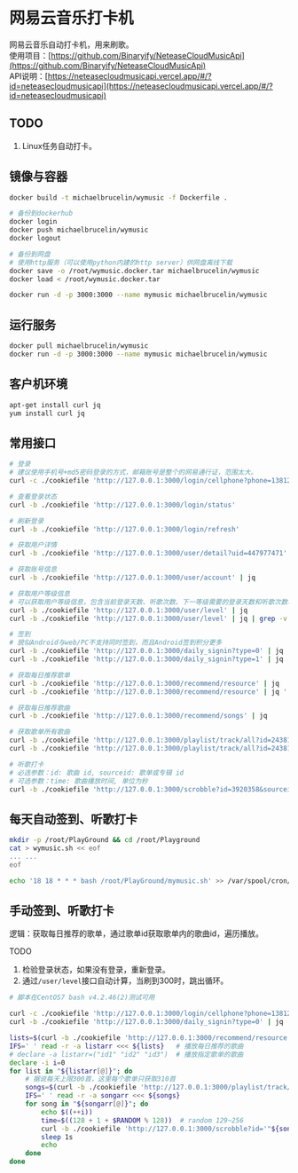 # 网易云音乐打卡机

网易云音乐自动打卡机，用来刷歌。  
使用项目：[https://github.com/Binaryify/NeteaseCloudMusicApi](https://github.com/Binaryify/NeteaseCloudMusicApi)  
API说明：[https://neteasecloudmusicapi.vercel.app/#/?id=neteasecloudmusicapi](https://neteasecloudmusicapi.vercel.app/#/?id=neteasecloudmusicapi)

## TODO

1. Linux任务自动打卡。

## 镜像与容器

```bash
docker build -t michaelbrucelin/wymusic -f Dockerfile .

# 备份到dockerhub
docker login
docker push michaelbrucelin/wymusic
docker logout

# 备份到网盘
# 使用http服务（可以使用python内建的http server）供网盘离线下载
docker save -o /root/wymusic.docker.tar michaelbrucelin/wymusic
docker load < /root/wymusic.docker.tar

docker run -d -p 3000:3000 --name mymusic michaelbrucelin/wymusic
```

## 运行服务

```bash
docker pull michaelbrucelin/wymusic
docker run -d -p 3000:3000 --name mymusic michaelbrucelin/wymusic
```

## 客户机环境

```bash
apt-get install curl jq
yum install curl jq
```

## 常用接口

```bash
# 登录
# 建议使用手机号+md5密码登录的方式，邮箱账号是整个的网易通行证，范围太大。
curl -c ./cookiefile 'http://127.0.0.1:3000/login/cellphone?phone=13812345678&md5_password=675053bf6403c0a4531a65ac09717226' | jq

# 查看登录状态
curl -b ./cookiefile 'http://127.0.0.1:3000/login/status'

# 刷新登录
curl -b ./cookiefile 'http://127.0.0.1:3000/login/refresh'

# 获取用户详情
curl -b ./cookiefile 'http://127.0.0.1:3000/user/detail?uid=447977471' | jq

# 获取账号信息
curl -b ./cookiefile 'http://127.0.0.1:3000/user/account' | jq

# 获取用户等级信息
# 可以获取用户等级信息，包含当前登录天数、听歌次数、下一等级需要的登录天数和听歌次数、当前等级进度，对应：https://music.163.com/#/user/level
curl -b ./cookiefile 'http://127.0.0.1:3000/user/level' | jq
curl -b ./cookiefile 'http://127.0.0.1:3000/user/level' | jq | grep -v info

# 签到
# 貌似Android与web/PC不支持同时签到，而且Android签到积分更多
curl -b ./cookiefile 'http://127.0.0.1:3000/daily_signin?type=0' | jq  # Android签到，可以忽略type=0
curl -b ./cookiefile 'http://127.0.0.1:3000/daily_signin?type=1' | jq  # web/PC签到

# 获取每日推荐歌单
curl -b ./cookiefile 'http://127.0.0.1:3000/recommend/resource' | jq
curl -b ./cookiefile 'http://127.0.0.1:3000/recommend/resource' | jq '.recommend[].id'

# 获取每日推荐歌曲
curl -b ./cookiefile 'http://127.0.0.1:3000/recommend/songs' | jq

# 获取歌单所有歌曲
curl -b ./cookiefile 'http://127.0.0.1:3000/playlist/track/all?id=24381616&limit=310' | jq
curl -b ./cookiefile 'http://127.0.0.1:3000/playlist/track/all?id=24381616&limit=310' | jq '.songs[].id'

# 听歌打卡
# 必选参数：id: 歌曲 id, sourceid: 歌单或专辑 id
# 可选参数：time: 歌曲播放时间, 单位为秒
curl -b ./cookiefile 'http://127.0.0.1:3000/scrobble?id=3920358&sourceid=24381616&time=256'
```

## 每天自动签到、听歌打卡

```bash
mkdir -p /root/PlayGround && cd /root/Playground
cat > wymusic.sh << eof
... ...
eof

echo '18 18 * * * bash /root/PlayGround/mymusic.sh' >> /var/spool/cron/root
```

## 手动签到、听歌打卡

逻辑：获取每日推荐的歌单，通过歌单id获取歌单内的歌曲id，遍历播放。  

TODO

1. 检验登录状态，如果没有登录，重新登录。
2. 通过`/user/level`接口自动计算，当刷到300时，跳出循环。

```bash
# 脚本在CentOS7 bash v4.2.46(2)测试可用

curl -c ./cookiefile 'http://127.0.0.1:3000/login/cellphone?phone=13812345678&md5_password=675053bf6403c0a4531a65ac09717226' | jq
curl -b ./cookiefile 'http://127.0.0.1:3000/daily_signin?type=0' | jq

lists=$(curl -b ./cookiefile 'http://127.0.0.1:3000/recommend/resource' | jq '.recommend[].id')
IFS=' ' read -r -a listarr <<< ${lists}   # 播放每日推荐的歌曲
# declare -a listarr=("id1" "id2" "id3")  # 播放指定歌单的歌曲
declare -i i=0
for list in "${listarr[@]}"; do
    # 据说每天上限300首，这里每个歌单只获取310首
    songs=$(curl -b ./cookiefile 'http://127.0.0.1:3000/playlist/track/all?id='"${list}"'&limit=310' | jq '.songs[].id')
    IFS=' ' read -r -a songarr <<< ${songs}
    for song in "${songarr[@]}"; do
        echo $((++i))
        time=$((128 + 1 + $RANDOM % 128))  # random 129~256
        curl -b ./cookiefile 'http://127.0.0.1:3000/scrobble?id='"${song}"'&sourceid='"${list}"'&time='"${time}"
        sleep 1s
        echo
    done
done
```

